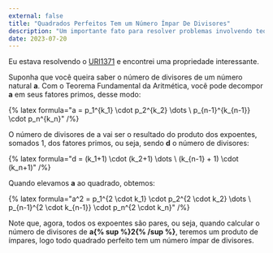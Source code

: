 ```yaml
---
external: false
title: "Quadrados Perfeitos Tem um Número Ímpar De Divisores"
description: "Um importante fato para resolver problemas involvendo teoria dos números."
date: 2023-07-20
---
```


Eu estava resolvendo o [URI1371](https://www.urionlinejudge.com.br/judge/en/problems/view/1371) e encontrei uma propriedade interessante.

Suponha que você queira saber o número de divisores de um número natural **a**. Com o Teorema Fundamental da Aritmética, você pode decompor **a** em seus fatores primos, desse modo:

{% latex formula="a = p_1^{k_1} \\cdot p_2^{k_2} \\dots \\ p_{n-1}^{k_{n-1}} \\cdot p_n^{k_n}" /%}

O número de divisores de a vai ser o resultado do produto dos expoentes, somados 1, dos fatores primos, ou seja, sendo **d** o número de divisores:

{% latex formula="d = (k_1+1) \\cdot (k_2+1) \\dots \\ (k_{n-1} + 1) \\cdot (k_n+1)" /%}

Quando elevamos **a** ao quadrado, obtemos:

{% latex formula="a^2 = p_1^{2 \\cdot k_1} \\cdot p_2^{2 \\cdot k_2} \\dots \\ p_{n-1}^{2 \\cdot k_{n-1}} \\cdot p_n^{2 \\cdot k_n}" /%}

Note que, agora, todos os expoentes são pares, ou seja, quando calcular o número de divisores de **a{% sup %}2{% /sup %}**, teremos um produto de ímpares, logo todo quadrado perfeito tem um número ímpar de divisores.
